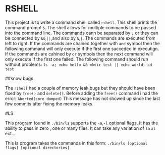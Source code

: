 # RSHELL

This project is to write a command shell called `rshell`. This shell prints the command prompt `$`. The shell allows for multiple commands to be passed  into the command line. The commands cann be separated by `;` or they can be connected by `&&`,`||`,and also by `&`,`|`. The commands are executed from left to right. If the commands are chained together with `and` symbol then the following command will only execute if the first one succeded in executign.  If the commands are cahined by `or` symbols then the next command will only execute if the   first one failed. 
The following command should run without problems:
`ls -a; echo hello && mkdir test || echo world; cd test`



##know bugs

The `rshell` had a couple of memory leak bugs but they should have been fixed by `free()` and `delete[]`.
Before adding the `free()` command i had the error:
`Aborted(core dumped)`
This message has not showed up since the last few commits after fixing the memory leaks.


#LS

This program found in `./bin/ls` supports the `-a`,`-l` optional flags. It has the ability to pass in zero , one or many files. It can take any variation of `la` `al` ect...

This ls program takes the commands in this form:
`./bin/ls [optional flags] [optional directories]`

  
